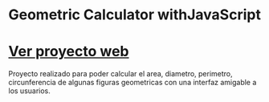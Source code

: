 # Geometric Calculator withJavaScript

# [Ver proyecto web](https://danielmacielacevedo.github.io/geometric-calculator-JavaScript/ "Ver web")
Proyecto realizado para poder calcular el area, diametro, perimetro, circunferencia de algunas figuras geometricas con una interfaz amigable a los usuarios.
